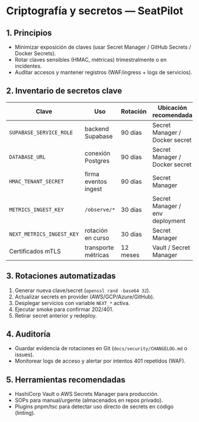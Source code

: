 # Criptografía y secretos — SeatPilot

## 1. Principios

- Minimizar exposición de claves (usar Secret Manager / GitHub Secrets / Docker Secrets).
- Rotar claves sensibles (HMAC, métricas) trimestralmente o en incidentes.
- Auditar accesos y mantener registros (WAF/ingress + logs de servicios).

## 2. Inventario de secretos clave

| Clave                      | Uso                                  | Rotación | Ubicación recomendada              |
| -------------------------- | ------------------------------------ | -------- | ---------------------------------- |
| `SUPABASE_SERVICE_ROLE`    | backend Supabase                      | 90 días  | Secret Manager / Docker secret     |
| `DATABASE_URL`             | conexión Postgres                     | 90 días  | Secret Manager / Docker secret     |
| `HMAC_TENANT_SECRET`       | firma eventos ingest                  | 90 días  | Secret Manager                     |
| `METRICS_INGEST_KEY`       | `/observe/*`                          | 30 días  | Secret Manager / env deployment    |
| `NEXT_METRICS_INGEST_KEY`  | rotación en curso                     | 30 días  | Secret Manager                     |
| Certificados mTLS          | transporte métricas                   | 12 meses | Vault / Secret Manager             |

## 3. Rotaciones automatizadas

1. Generar nueva clave/secret (`openssl rand -base64 32`).
2. Actualizar secrets en provider (AWS/GCP/Azure/GitHub).
3. Desplegar servicios con variable `NEXT_*` activa.
4. Ejecutar smoke para confirmar 202/401.
5. Retirar secret anterior y redeploy.

## 4. Auditoría

- Guardar evidencia de rotaciones en Git (`docs/security/CHANGELOG.md` o issues).
- Monitorear logs de acceso y alertar por intentos 401 repetidos (WAF).

## 5. Herramientas recomendadas

- HashiCorp Vault o AWS Secrets Manager para producción.
- SOPs para manual/urgente (almacenados en repos privado).
- Plugins pnpm/tsc para detectar uso directo de secrets en código (linting).
